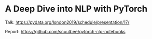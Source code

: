 # A Deep Dive into NLP with PyTorch

Talk: https://pydata.org/london2019/schedule/presentation/17/

Report: https://github.com/scoutbee/pytorch-nlp-notebooks